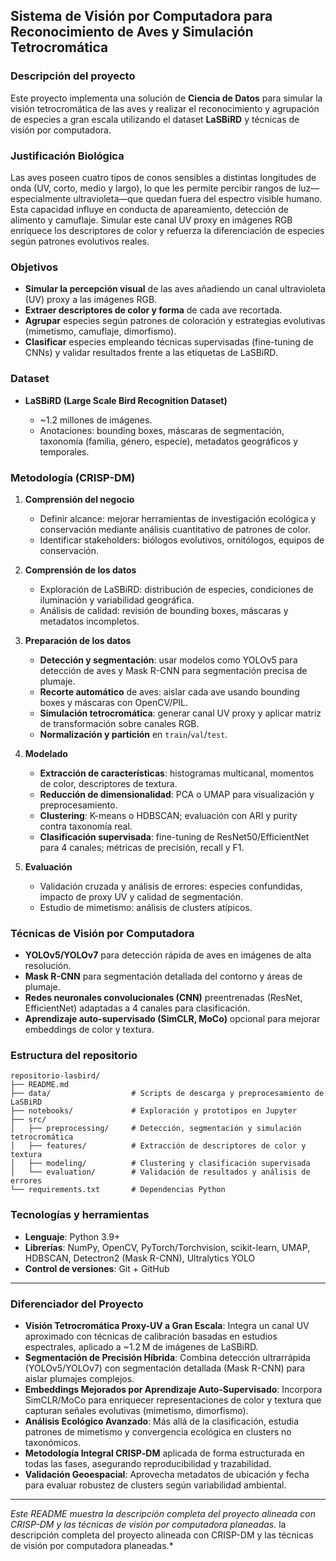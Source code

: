 ## Sistema de Visión por Computadora para Reconocimiento de Aves y Simulación Tetrocromática

### Descripción del proyecto

Este proyecto implementa una solución de **Ciencia de Datos** para simular la visión tetrocromática de las aves y realizar el reconocimiento y agrupación de especies a gran escala utilizando el dataset **LaSBiRD** y técnicas de visión por computadora.

### Justificación Biológica

Las aves poseen cuatro tipos de conos sensibles a distintas longitudes de onda (UV, corto, medio y largo), lo que les permite percibir rangos de luz—especialmente ultravioleta—que quedan fuera del espectro visible humano. Esta capacidad influye en conducta de apareamiento, detección de alimento y camuflaje. Simular este canal UV proxy en imágenes RGB enriquece los descriptores de color y refuerza la diferenciación de especies según patrones evolutivos reales.

### Objetivos

* **Simular la percepción visual** de las aves añadiendo un canal ultravioleta (UV) proxy a las imágenes RGB.
* **Extraer descriptores de color y forma** de cada ave recortada.
* **Agrupar** especies según patrones de coloración y estrategias evolutivas (mimetismo, camuflaje, dimorfismo).
* **Clasificar** especies empleando técnicas supervisadas (fine-tuning de CNNs) y validar resultados frente a las etiquetas de LaSBiRD.

### Dataset

* **LaSBiRD (Large Scale Bird Recognition Dataset)**

  * \~1.2 millones de imágenes.
  * Anotaciones: bounding boxes, máscaras de segmentación, taxonomía (familia, género, especie), metadatos geográficos y temporales.

### Metodología (CRISP-DM)

1. **Comprensión del negocio**

   * Definir alcance: mejorar herramientas de investigación ecológica y conservación mediante análisis cuantitativo de patrones de color.
   * Identificar stakeholders: biólogos evolutivos, ornitólogos, equipos de conservación.

2. **Comprensión de los datos**

   * Exploración de LaSBiRD: distribución de especies, condiciones de iluminación y variabilidad geográfica.
   * Análisis de calidad: revisión de bounding boxes, máscaras y metadatos incompletos.

3. **Preparación de los datos**

   * **Detección y segmentación**: usar modelos como YOLOv5 para detección de aves y Mask R-CNN para segmentación precisa de plumaje.
   * **Recorte automático** de aves: aislar cada ave usando bounding boxes y máscaras con OpenCV/PIL.
   * **Simulación tetrocromática**: generar canal UV proxy y aplicar matriz de transformación sobre canales RGB.
   * **Normalización y partición** en `train`/`val`/`test`.

4. **Modelado**

   * **Extracción de características**: histogramas multicanal, momentos de color, descriptores de textura.
   * **Reducción de dimensionalidad**: PCA o UMAP para visualización y preprocesamiento.
   * **Clustering**: K-means o HDBSCAN; evaluación con ARI y purity contra taxonomía real.
   * **Clasificación supervisada**: fine-tuning de ResNet50/EfficientNet para 4 canales; métricas de precisión, recall y F1.

5. **Evaluación**

   * Validación cruzada y análisis de errores: especies confundidas, impacto de proxy UV y calidad de segmentación.
   * Estudio de mimetismo: análisis de clusters atípicos.

### Técnicas de Visión por Computadora

* **YOLOv5/YOLOv7** para detección rápida de aves en imágenes de alta resolución.
* **Mask R-CNN** para segmentación detallada del contorno y áreas de plumaje.
* **Redes neuronales convolucionales (CNN)** preentrenadas (ResNet, EfficientNet) adaptadas a 4 canales para clasificación.
* **Aprendizaje auto-supervisado (SimCLR, MoCo)** opcional para mejorar embeddings de color y textura.

### Estructura del repositorio

```text
repositorio-lasbird/
├── README.md
├── data/                  # Scripts de descarga y preprocesamiento de LaSBiRD
├── notebooks/             # Exploración y prototipos en Jupyter
├── src/
│   ├── preprocessing/     # Detección, segmentación y simulación tetrocromática
│   ├── features/          # Extracción de descriptores de color y textura
│   ├── modeling/          # Clustering y clasificación supervisada
│   └── evaluation/        # Validación de resultados y análisis de errores
└── requirements.txt       # Dependencias Python
```

### Tecnologías y herramientas

* **Lenguaje**: Python 3.9+
* **Librerías**: NumPy, OpenCV, PyTorch/Torchvision, scikit-learn, UMAP, HDBSCAN, Detectron2 (Mask R-CNN), Ultralytics YOLO
* **Control de versiones**: Git + GitHub

---

### Diferenciador del Proyecto

* **Visión Tetrocromática Proxy-UV a Gran Escala**: Integra un canal UV aproximado con técnicas de calibración basadas en estudios espectrales, aplicado a \~1.2 M de imágenes de LaSBiRD.
* **Segmentación de Precisión Híbrida**: Combina detección ultrarrápida (YOLOv5/YOLOv7) con segmentación detallada (Mask R-CNN) para aislar plumajes complejos.
* **Embeddings Mejorados por Aprendizaje Auto‑Supervisado**: Incorpora SimCLR/MoCo para enriquecer representaciones de color y textura que capturan señales evolutivas (mimetismo, dimorfismo).
* **Análisis Ecológico Avanzado**: Más allá de la clasificación, estudia patrones de mimetismo y convergencia ecológica en clusters no taxonómicos.
* **Metodología Integral CRISP‑DM** aplicada de forma estructurada en todas las fases, asegurando reproducibilidad y trazabilidad.
* **Validación Geoespacial**: Aprovecha metadatos de ubicación y fecha para evaluar robustez de clusters según variabilidad ambiental.

---

*Este README muestra la descripción completa del proyecto alineada con CRISP-DM y las técnicas de visión por computadora planeadas.* la descripción completa del proyecto alineada con CRISP-DM y las técnicas de visión por computadora planeadas.\*
